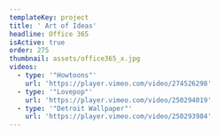 ```yaml
---
templateKey: project
title: ' Art of Ideas'
headline: Office 365
isActive: true
order: 275
thumbnail: assets/office365_x.jpg
videos:
  - type: '"Howtoons"'
    url: 'https://player.vimeo.com/video/274526298'
  - type: '"Lovepop"'
    url: 'https://player.vimeo.com/video/250294019'
  - type: '"Detroit Wallpaper"'
    url: 'https://player.vimeo.com/video/250293984'
---
```

